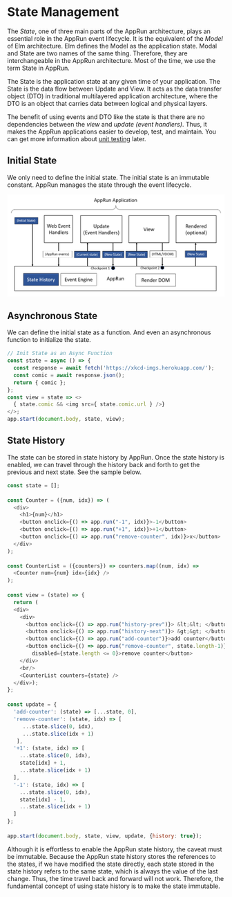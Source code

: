 # State Management

The _State_, one of three main parts of the AppRun architecture, plays an essential role in the AppRun event lifecycle. It is the equivalent of the _Model_ of Elm architecture. Elm defines the Model as the application state. Modal and State are two names of the same thing. Therefore, they are interchangeable in the AppRun architecture. Most of the time, we use the term State in AppRun.

The State is the application state at any given time of your application. The State is the data flow between Update and View. It acts as the data transfer object (DTO) in traditional multilayered application architecture, where the DTO is an object that carries data between logical and physical layers.

The benefit of using events and DTO like the state is that there are no dependencies between the _view_ and _update (event handlers)_. Thus, it makes the AppRun applications easier to develop, test, and maintain. You can get more information about [unit testing](unit-testing.md) later.

## Initial State

We only need to define the initial state. The initial state is an immutable constant. AppRun manages the state through the event lifecycle.

![](imgs/Figure_3-1.png)


## Asynchronous State

We can define the initial state as a function. And even an asynchronous function to initialize the state.

```js
// Init State as an Async Function
const state = async () => {
  const response = await fetch('https://xkcd-imgs.herokuapp.com/');
  const comic = await response.json();
  return { comic };
};
const view = state => <>
  { state.comic && <img src={ state.comic.url } />}
</>;
app.start(document.body, state, view);
```
<apprun-play style="height:300px"></apprun-play>


## State History

The state can be stored in state history by AppRun. Once the state history is enabled, we can travel through the history back and forth to get the previous and next state. See the sample below.

```js
const state = [];

const Counter = ({num, idx}) => (
  <div>
    <h1>{num}</h1>
    <button onclick={() => app.run("-1", idx)}>-1</button>
    <button onclick={() => app.run("+1", idx)}>+1</button>
    <button onclick={() => app.run("remove-counter", idx)}>x</button>
  </div>
);

const CounterList = ({counters}) => counters.map((num, idx) =>
  <Counter num={num} idx={idx} />
);

const view = (state) => {
  return (
  <div>
    <div>
      <button onclick={() => app.run("history-prev")}> &lt;&lt; </button>
      <button onclick={() => app.run("history-next")}> &gt;&gt; </button>
      <button onclick={() => app.run("add-counter")}>add counter</button>
      <button onclick={() => app.run("remove-counter", state.length-1)}
        disabled={state.length <= 0}>remove counter</button>
    </div>
    <br/>
    <CounterList counters={state} />
  </div>);
};

const update = {
  'add-counter': (state) => [...state, 0],
  'remove-counter': (state, idx) => [
     ...state.slice(0, idx),
     ...state.slice(idx + 1)
   ],
  '+1': (state, idx) => [
    ...state.slice(0, idx),
    state[idx] + 1,
    ...state.slice(idx + 1)
  ],
  '-1': (state, idx) => [
    ...state.slice(0, idx),
    state[idx] - 1,
    ...state.slice(idx + 1)
  ]
};

app.start(document.body, state, view, update, {history: true});
```
<apprun-play style="height:380px"></apprun-play>

Although it is effortless to enable the AppRun state history, the caveat must be immutable. Because the AppRun state history stores the references to the states, if we have modified the state directly, each state stored in the state history refers to the same state, which is always the value of the last change. Thus, the time travel back and forward will not work. Therefore, the fundamental concept of using state history is to make the state immutable.